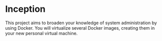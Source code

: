 # Inception
This project aims to broaden your knowledge of system administration by using Docker.
You will virtualize several Docker images, creating them in your new personal virtual
machine.
